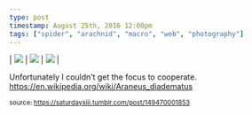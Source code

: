 ```yaml
---
type: post
timestamp: August 25th, 2016 12:00pm
tags: ["spider", "arachnid", "macro", "web", "photography"]
---
```


| <img src="https://saturdayxiii.github.io/media/149470001853_1.jpg"/> | <img src="https://saturdayxiii.github.io/media/149470001853_2.jpg"/> | <img src="https://saturdayxiii.github.io/media/149470001853_3.jpg"/> | 

Unfortunately I couldn’t get the focus to cooperate.
<br/>
<a href="https://en.wikipedia.org/wiki/Araneus_diadematus" target="_blank">https://en.wikipedia.org/wiki/Araneus_diadematus</a><br/>
 
      
      
  
<small>source: https://saturdayxiii.tumblr.com/post/149470001853</small>